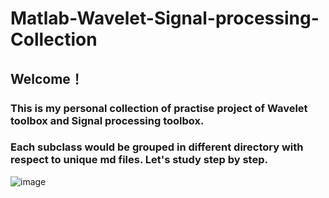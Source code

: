 # Matlab-Wavelet-Signal-processing-Collection

## Welcome！  
### This is my personal collection of practise project of Wavelet toolbox and Signal processing toolbox.  
### Each subclass would be grouped in different directory with respect to unique md files. Let's study step by step.   
![image](https://user-images.githubusercontent.com/88282118/191517556-af7d6b94-fe4d-49a9-b6e5-9c5e43999ef0.png)
